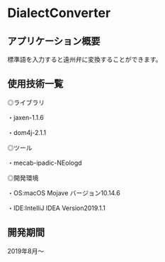 # DialectConverter
## アプリケーション概要
標準語を入力すると遠州弁に変換することができます。
## 使用技術一覧
◎ライブラリ

・jaxen-1.1.6

・dom4j-2.1.1

◎ツール

・mecab-ipadic-NEologd

◎開発環境

・OS:macOS Mojave バージョン10.14.6

・IDE:IntelliJ IDEA Version2019.1.1

## 開発期間
2019年8月〜
